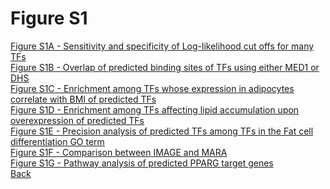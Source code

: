 # Figure S1

[Figure S1A - Sensitivity and specificity of Log-likelihood cut offs for many TFs](../Scripts/FigureS1A.md)<br>
[Figure S1B - Overlap of predicted binding sites of TFs using either MED1 or DHS](../Scripts/FigureS1B.md)<br>
[Figure S1C - Enrichment among TFs whose expression in adipocytes correlate with BMI of predicted TFs](../Scripts/FigureS1C.md)<br>
[Figure S1D - Enrichment among TFs affecting lipid accumulation upon overexpression of predicted TFs](../Scripts/FigureS1D.md)<br>
[Figure S1E - Precision analysis of predicted TFs among TFs in the Fat cell differentiation GO term](../Scripts/FigureS1E.md)<br>
[Figure S1F - Comparison between IMAGE and MARA](../Scripts/FigureS1F.md)<br>
[Figure S1G - Pathway analysis of predicted PPARG target genes](../Scripts/FigureS1G.md)<br>
[Back](../README.md)